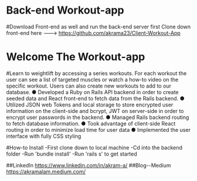 # Back-end Workout-app

#Download Front-end as well and run the back-end server first
Clone down front-end here ---> https://github.com/akrama23/Client-Workout-App 

# Welcome The Workout-app

#Learn to weightlift by accessing a series workouts. For each workout the user can see a list of targeted muscles or watch a how-to video on the specific workout. Users can also create new workouts to add to our database.
● Developed a Ruby on Rails API backend in order to create seeded data and React front-end to fetch data from the Rails backend.
● Utilized JSON web Tokens and local storage to store encrypted user information on the client-side and bcrypt, JWT on server-side in order to encrypt user passwords in the backend.
● Managed Rails backend routing to fetch database information.
● Took advantage of client-side React routing in order to minimize load time for user data
● Implemented the user interface with fully CSS styling

#How-to Install 
-First clone down to local machine
-Cd into the backend folder
-Run 'bundle install'
-Run 'rails s' to get started 

##LinkedIn 
https://www.linkedin.com/in/akram-a/
##Blog--Medium
https://akramalam.medium.com/


